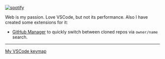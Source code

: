 [![spotify](https://img.shields.io/static/v1?label=zardo96&logo=Spotify&message=%20)](https://open.spotify.com/user/zardo96)

Web is my passion. Love VSCode, but not its performance. Also I have created some extensions for it:

- [GitHub Manager](https://github.com/zardoy/github-manager) to quickly switch between cloned repos via `owner/name` search.

---

[My VSCode keymap](https://github.com/zardoy/vscode-keybindings)
